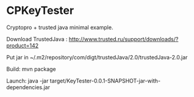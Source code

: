 # CPKeyTester
Cryptopro + trusted java minimal example.

Download TrustedJava : http://www.trusted.ru/support/downloads/?product=142

Put jar in ~/.m2/repository/com/digt/trustedJava/2.0/trustedJava-2.0.jar

Build: mvn package

Launch: java -jar target/KeyTester-0.0.1-SNAPSHOT-jar-with-dependencies.jar
